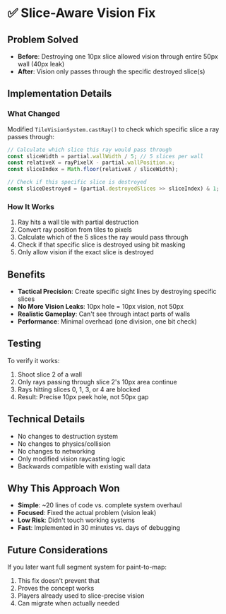# ✅ Slice-Aware Vision Fix

## Problem Solved
- **Before**: Destroying one 10px slice allowed vision through entire 50px wall (40px leak)
- **After**: Vision only passes through the specific destroyed slice(s)

## Implementation Details

### What Changed
Modified `TileVisionSystem.castRay()` to check which specific slice a ray passes through:

```typescript
// Calculate which slice this ray would pass through
const sliceWidth = partial.wallWidth / 5; // 5 slices per wall
const relativeX = rayPixelX - partial.wallPosition.x;
const sliceIndex = Math.floor(relativeX / sliceWidth);

// Check if this specific slice is destroyed
const sliceDestroyed = (partial.destroyedSlices >> sliceIndex) & 1;
```

### How It Works
1. Ray hits a wall tile with partial destruction
2. Convert ray position from tiles to pixels
3. Calculate which of the 5 slices the ray would pass through
4. Check if that specific slice is destroyed using bit masking
5. Only allow vision if the exact slice is destroyed

## Benefits
- **Tactical Precision**: Create specific sight lines by destroying specific slices
- **No More Vision Leaks**: 10px hole = 10px vision, not 50px
- **Realistic Gameplay**: Can't see through intact parts of walls
- **Performance**: Minimal overhead (one division, one bit check)

## Testing
To verify it works:
1. Shoot slice 2 of a wall
2. Only rays passing through slice 2's 10px area continue
3. Rays hitting slices 0, 1, 3, or 4 are blocked
4. Result: Precise 10px peek hole, not 50px gap

## Technical Details
- No changes to destruction system
- No changes to physics/collision
- No changes to networking
- Only modified vision raycasting logic
- Backwards compatible with existing wall data

## Why This Approach Won
- **Simple**: ~20 lines of code vs. complete system overhaul
- **Focused**: Fixed the actual problem (vision leak)
- **Low Risk**: Didn't touch working systems
- **Fast**: Implemented in 30 minutes vs. days of debugging

## Future Considerations
If you later want full segment system for paint-to-map:
1. This fix doesn't prevent that
2. Proves the concept works
3. Players already used to slice-precise vision
4. Can migrate when actually needed 